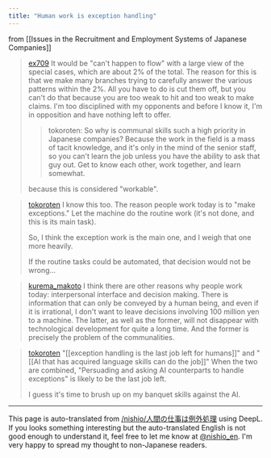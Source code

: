 ```yaml
---
title: "Human work is exception handling"
---
```


from  [[Issues in the Recruitment and Employment Systems of Japanese Companies]]
> [ex709](https://twitter.com/ex709/status/1548697046663970816) It would be "can't happen to flow" with a large view of the special cases, which are about 2% of the total.
>  The reason for this is that we make many branches trying to carefully answer the various patterns within the 2%.
>  All you have to do is cut them off, but you can't do that because you are too weak to hit and too weak to make claims.
>  I'm too disciplined with my opponents and before I know it, I'm in opposition and have nothing left to offer.
>  >tokoroten: So why is communal skills such a high priority in Japanese companies?
>  Because the work in the field is a mass of tacit knowledge, and it's only in the mind of the senior staff, so you can't learn the job unless you have the ability to ask that guy out.
>  Get to know each other, work together, and learn somewhat.
>
>  because this is considered "workable".

> [tokoroten](https://twitter.com/tokoroten/status/1548697999861493760) I know this too.
>  The reason people work today is to "make exceptions."
>  Let the machine do the routine work (it's not done, and this is its main task).
>
>  So, I think the exception work is the main one, and I weigh that one more heavily.
>
>  If the routine tasks could be automated, that decision would not be wrong...

> [kurema_makoto](https://twitter.com/kurema_makoto/status/1548706611388039168) I think there are other reasons why people work today: interpersonal interface and decision making.
>  There is information that can only be conveyed by a human being, and even if it is irrational, I don't want to leave decisions involving 100 million yen to a machine.
>  The latter, as well as the former, will not disappear with technological development for quite a long time.
>  And the former is precisely the problem of the communalities.



> [tokoroten](https://twitter.com/tokoroten/status/1768928573073797566/history) "[[exception handling is the last job left for humans]]" and "[[AI that has acquired language skills can do the job]]"
>  When the two are combined,
>  "Persuading and asking AI counterparts to handle exceptions" is likely to be the last job left.
>
>  I guess it's time to brush up on my banquet skills against the AI.

---
This page is auto-translated from [/nishio/人間の仕事は例外処理](https://scrapbox.io/nishio/人間の仕事は例外処理) using DeepL. If you looks something interesting but the auto-translated English is not good enough to understand it, feel free to let me know at [@nishio_en](https://twitter.com/nishio_en). I'm very happy to spread my thought to non-Japanese readers.